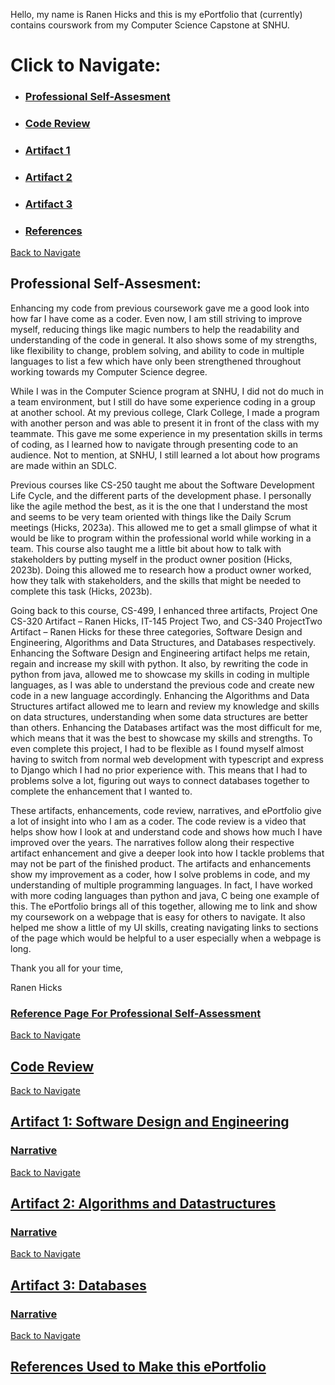 <!-- (Github basic writing and formatting syntax, n.d.; Mendelssohn, 2022) -->
Hello, my name is Ranen Hicks and this is my ePortfolio that (currently) contains courswork from my Computer Science Capstone at SNHU.

# Click to Navigate:
* ### [Professional Self-Assesment](#professional-self-assesment-1)
* ### [Code Review](#code-review-1)
* ### [Artifact 1](#artifact-1-software-design-and-engineering)
* ### [Artifact 2](#artifact-2-algorithms-and-datastructures)
* ### [Artifact 3](#artifact-3-databases)
* ### [References](#references-used-to-make-this-eportfolio)

[Back to Navigate](#click-to-navigate)
## Professional Self-Assesment:
Enhancing my code from previous coursework gave me a good look into how far I have come as a coder. Even now, I am still striving to improve myself, reducing things like magic numbers to help the readability and understanding of the code in general. It also shows some of my strengths, like flexibility to change, problem solving, and ability to code in multiple languages to list a few which have only been strengthened throughout working towards my Computer Science degree.  

While I was in the Computer Science program at SNHU, I did not do much in a team environment, but I still do have some experience coding in a group at another school. At my previous college, Clark College, I made a program with another person and was able to present it in front of the class with my teammate. This gave me some experience in my presentation skills in terms of coding, as I learned how to navigate through presenting code to an audience. Not to mention, at SNHU, I still learned a lot about how programs are made within an SDLC. 

Previous courses like CS-250 taught me about the Software Development Life Cycle, and the different parts of the development phase. I personally like the agile method the best, as it is the one that I understand the most and seems to be very team oriented with things like the Daily Scrum meetings (Hicks, 2023a). This allowed me to get a small glimpse of what it would be like to program within the professional world while working in a team. This course also taught me a little bit about how to talk with stakeholders by putting myself in the product owner position (Hicks, 2023b). Doing this allowed me to research how a product owner worked, how they talk with stakeholders, and the skills that might be needed to complete this task (Hicks, 2023b).  

Going back to this course, CS-499, I enhanced three artifacts, Project One CS-320 Artifact – Ranen Hicks, IT-145 Project Two, and CS-340 ProjectTwo Artifact – Ranen Hicks for these three categories, Software Design and Engineering, Algorithms and Data Structures, and Databases respectively.  Enhancing the Software Design and Engineering artifact helps me retain, regain and increase my skill with python. It also, by rewriting the code in python from java, allowed me to showcase my skills in coding in multiple languages, as I was able to understand the previous code and create new code in a new language accordingly.  Enhancing the Algorithms and Data Structures artifact allowed me to learn and review my knowledge and skills on data structures, understanding when some data structures are better than others. Enhancing the Databases artifact was the most difficult for me, which means that it was the best to showcase my skills and strengths. To even complete this project, I had to be flexible as I found myself almost having to switch from normal web development with typescript and express to Django which I had no prior experience with. This means that I had to problems solve a lot, figuring out ways to connect databases together to complete the enhancement that I wanted to. 

These artifacts, enhancements, code review, narratives, and ePortfolio give a lot of insight into who I am as a coder. The code review is a video that helps show how I look at and understand code and shows how much I have improved over the years. The narratives follow along their respective artifact enhancement and give a deeper look into how I tackle problems that may not be part of the finished product. The artifacts and enhancements show my improvement as a coder, how I solve problems in code, and my understanding of multiple programming languages. In fact, I have worked with more coding languages than python and java, C being one example of this. The ePortfolio brings all of this together, allowing me to link and show my coursework on a webpage that is easy for others to navigate. It also helped me show a little of my UI skills, creating navigating links to sections of the page which would be helpful to a user especially when a webpage is long. 

Thank you all for your time, 

Ranen Hicks  

### [Reference Page For Professional Self-Assessment](https://docs.google.com/document/d/1Lgj8iI3fA0mgW0yeXAiHmN5wV0N-3Dea/edit?usp=sharing&ouid=114962371169660708666&rtpof=true&sd=true)

 
[Back to Navigate](#click-to-navigate)
## [Code Review](https://www.youtube.com/watch?v=fLZz_yEud5Q)


[Back to Navigate](#click-to-navigate)
## [Artifact 1: Software Design and Engineering](Engineering.md)
### [Narrative](https://docs.google.com/document/d/1-sVM5UqeYbytaSxauqQEcnBLY51JZtqr/edit?usp=sharing&ouid=114962371169660708666&rtpof=true&sd=true)
        
             
[Back to Navigate](#click-to-navigate)
## [Artifact 2: Algorithms and Datastructures](Algorithms.md)
### [Narrative](https://docs.google.com/document/d/1NSoZREICZDcPIcjU1PmuWKeQBmi3bMAs/edit?usp=sharing&ouid=114962371169660708666&rtpof=true&sd=true)


[Back to Navigate](#click-to-navigate)
## [Artifact 3: Databases](Databases.md)
### [Narrative](https://docs.google.com/document/d/1i40NuZvJ8LBNT6MIDEk0djsgqMlYcoq4/edit?usp=sharing&ouid=114962371169660708666&rtpof=true&sd=true)

[Back to Navigate](#click-to-navigate)
## [References Used to Make this ePortfolio](https://docs.google.com/document/d/10tcO9LBiJUnxnEvLL6yUBRigKrY8qpbuSsRe_rvs95M/edit?usp=sharing)

